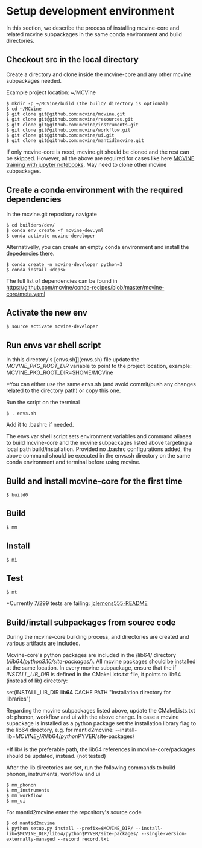 # Setup development environment
In this section, we describe the process of installing mcvine-core and related mcvine subpackages in the same conda environment and build directories.

## Checkout src in the local directory
Create a directory and clone inside the mcvine-core and any other mcvine subpackages needed.

Example project location: ~/MCVine

```
$ mkdir -p ~/MCVine/build (the build/ directory is optional)
$ cd ~/MCVine
$ git clone git@github.com:mcvine/mcvine.git
$ git clone git@github.com:mcvine/resources.git
$ git clone git@github.com:mcvine/instruments.git
$ git clone git@github.com:mcvine/workflow.git
$ git clone git@github.com:mcvine/ui.git
$ git clone git@github.com:mcvine/mantid2mcvine.git
```

If only mcvine-core is need, mcvine.git should be cloned and the rest can be skipped.
However, all the above are required for cases like here [MCViNE training with jupyter notebooks](https://github.com/mcvine/training).
May need to clone other mcvine subpackages.

## Create a conda environment with the required dependencies

In the mcvine.git repository navigate

```
$ cd builders/dev/
$ conda env create -f mcvine-dev.yml
$ conda activate mcvine-developer
```

Alternativelly, you can create an empty conda environment and install the depedencies there.
```
$ conda create -n mcvine-developer python=3
$ conda install <deps>
```

The full list of dependencies can be found in 
https://github.com/mcvine/conda-recipes/blob/master/mcvine-core/meta.yaml


## Activate the new env

```
$ source activate mcvine-developer
```

## Run envs var shell script

In thhis directory's [envs.sh]](envs.sh) file update the *MCVINE_PKG_ROOT_DIR* variable to point to the project location, 
example: MCVINE_PKG_ROOT_DIR=$HOME/MCVine

*You can either use the same envs.sh (and avoid commit/push any changes related to the directory path) or copy this one.

Run the script on the terminal

```
$ . envs.sh
```
Add it to .bashrc if needed.

The envs var shell script sets environment variables and command aliases to build mcvine-core and the mcvine subpackages listed above targeting a local path build/installation.
Provided no .bashrc configurations added, the above command should be executed in the envs.sh directory on the same conda environment and terminal before using mcvine.

## Build and install mcvine-core for the first time

```
$ build0
```

## Build
```
$ mm
```

## Install
```
$ mi
```

## Test
```
$ mt

```
*Currently 7/299 tests are failing: [jclemons555-README](https://github.com/jclemons555/mcvine/blob/master/README.md)

## Build/install subpackages from source code
During the mcvine-core building process, <build> and <export> directories are created and various artifacts are included.

Mcvine-core's python packages are included in the <export>/lib64/ directory (*<export>/lib64/python3.10/site-packages/*). All mcvine packages should be installed at the same location. In every mcvine subpackage, ensure that the if *INSTALL_LIB_DIR* is defined in the CMakeLists.txt file, it points to lib64 (instead of lib) directory:

set(INSTALL_LIB_DIR lib**64** CACHE PATH "Installation directory for libraries")


Regarding the mcvine subpackages listed above, update the CMakeLists.txt of: phonon, workflow and ui with the above change.
In case a mcvine supackage is installed as a python package set the installation library flag to the lib64 directory, e.g. for mantid2mcvine: 
--install-lib=$MCVINE_DIR/lib64/python$PYVER/site-packages/

*If lib/ is the preferable path, the lib64 references in mcvine-core/packages should be updated, instead. (not tested)

After the lib directories are set, run the following commands to build phonon, instruments, workflow and ui
```
$ mm_phonon
$ mm_instruments
$ mm_workflow
$ mm_ui
```

For mantid2mcvine enter the repository's source code
```
$ cd mantid2mcvine
$ python setup.py install --prefix=$MCVINE_DIR/ --install-lib=$MCVINE_DIR/lib64/python$PYVER/site-packages/ --single-version-externally-managed --record record.txt
```

